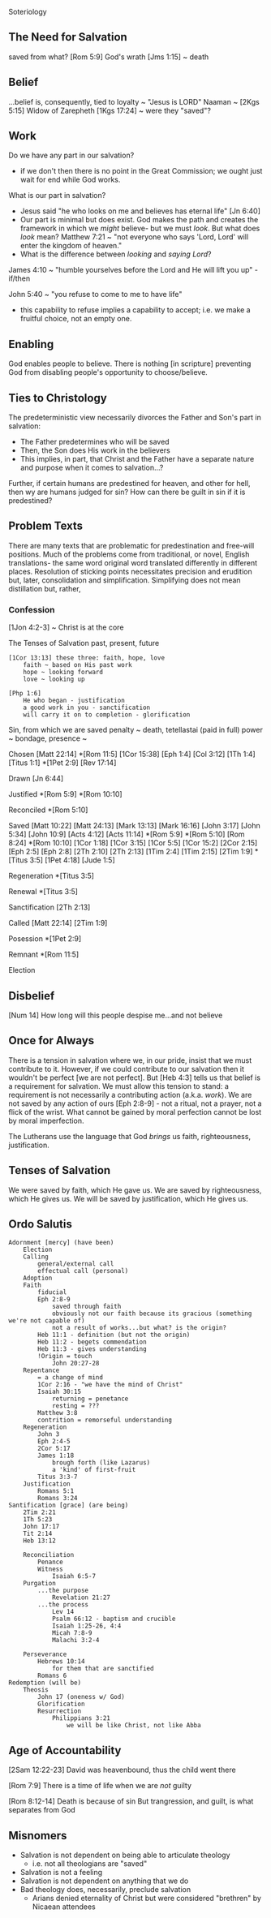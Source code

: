 Soteriology


## The Need for Salvation
saved from what?
  [Rom 5:9] God's wrath
  [Jms 1:15] ~ death


## Belief
...belief is, consequently, tied to loyalty ~ "Jesus is LORD"
Naaman ~ [2Kgs 5:15]
Widow of Zarepheth [1Kgs 17:24]
~ were they "saved"?


## Work

Do we have any part in our salvation?
- if we don't then there is no point in the Great Commission; we ought just wait for end while God works.

What is our part in salvation?
- Jesus said "he who looks on me and believes has eternal life" [Jn 6:40]
- Our part is minimal but does exist.  God makes the path and creates the framework in which we _might_ believe- but we must _look_.
But what does _look_ mean?
Matthew 7:21 ~ "not everyone who says 'Lord, Lord' will enter the kingdom of heaven."
- What is the difference between _looking_ and _saying Lord_?
<TODO>
James 4:10 ~ "humble yourselves before the Lord and He will lift you up"
- if/then 

John 5:40 ~ "you refuse to come to me to have life"
- this capability to refuse implies a capability to accept; i.e. we make a fruitful choice, not an empty one.


## Enabling

God enables people to believe.
There is nothing [in scripture] preventing God from disabling people's opportunity to choose/believe.


## Ties to Christology

The predeterministic view necessarily divorces the Father and Son's part in salvation:
- The Father predetermines who will be saved
- Then, the Son does His work in the believers
- This implies, in part, that Christ and the Father have a separate nature and purpose when it comes to salvation...?

Further, if certain humans are predestined for heaven, and other for hell, then wy are humans judged for sin?
How can there be guilt in sin if it is predestined?


## Problem Texts

There are many texts that are problematic for predestination and free-will positions.
Much of the problems come from traditional, or novel, English translations- the same word original word translated differently in different places.
Resolution of sticking points necessitates precision and erudition but, later, consolidation and simplification.
Simplifying does not mean distillation but, rather, 


### Confession
[1Jon 4:2-3] ~ Christ is at the core


The Tenses of Salvation
	past, present, future

	[1Cor 13:13] these three: faith, hope, love
		faith ~ based on His past work
		hope ~ looking forward
		love ~ looking up

	[Php 1:6]
		He who began - justification
		a good work in you - sanctification
		will carry it on to completion - glorification


Sin, from which we are saved
	penalty ~ death, tetellastai (paid in full)
	power ~ bondage, 
	presence ~ 


Chosen
[Matt 22:14]
*[Rom 11:5]
[1Cor 15:38]
[Eph 1:4]
[Col 3:12]
[1Th 1:4]
[Titus 1:1]
*[1Pet 2:9]
[Rev 17:14]

Drawn
[Jn 6:44]

Justified
	*[Rom 5:9]
	*[Rom 10:10]

Reconciled
	*[Rom 5:10]

Saved
[Matt 10:22]
[Matt 24:13]
[Mark 13:13]
[Mark 16:16]
[John 3:17]
[John 5:34]
[John 10:9]
[Acts 4:12]
[Acts 11:14]
*[Rom 5:9]
*[Rom 5:10]
[Rom 8:24]
*[Rom 10:10]
[1Cor 1:18]
[1Cor 3:15]
[1Cor 5:5]
[1Cor 15:2]
[2Cor 2:15]
[Eph 2:5]
[Eph 2:8]
[2Th 2:10]
[2Th 2:13]
[1Tim 2:4]
[1Tim 2:15]
[2Tim 1:9]
*[Titus 3:5]
[1Pet 4:18]
[Jude 1:5]

Regeneration
	*[Titus 3:5]

Renewal
	*[Titus 3:5]

Sanctification
	[2Th 2:13]

Called
	[Matt 22:14]
	[2Tim 1:9]

Posession
	*[1Pet 2:9]

Remnant
	*[Rom 11:5]


Election


## Disbelief

[Num 14] How long will this people despise me...and not believe


## Once for Always

There is a tension in salvation where we, in our pride, insist that we must contribute to it.
However, if we could contribute to our salvation then it wouldn't be perfect [we are not perfect].
But [Heb 4:3] tells us that belief is a requirement for salvation.
We must allow this tension to stand: a requirement is not necessarily a contributing action (a.k.a. _work_).
We are not saved by any action of ours [Eph 2:8-9] - not a ritual, not a prayer, not a flick of the wrist.
What cannot be gained by moral perfection cannot be lost by moral imperfection.

The Lutherans use the language that God _brings_ us faith, righteousness, justification.


## Tenses of Salvation

We were saved by faith, which He gave us.
We are saved by righteousness, which He gives us.
We will be saved by justification, which He gives us.


## Ordo Salutis
	Adornment [mercy] (have been)
		Election
		Calling
			general/external call
			effectual call (personal)
		Adoption
		Faith
			fiducial
			Eph 2:8-9
				saved through faith
				obviously not our faith because its gracious (something we're not capable of)
				not a result of works...but what? is the origin?
			Heb 11:1 - definition (but not the origin)
			Heb 11:2 - begets commendation
			Heb 11:3 - gives understanding
			!Origin = touch
				John 20:27-28
		Repentance
			= a change of mind
			1Cor 2:16 - "we have the mind of Christ"
			Isaiah 30:15
				returning = penetance
				resting = ???
			Matthew 3:8
			contrition = remorseful understanding
		Regeneration	
			John 3
			Eph 2:4-5
			2Cor 5:17
			James 1:18
				brough forth (like Lazarus)
				a 'kind' of first-fruit
			Titus 3:3-7
		Justification
			Romans 5:1
			Romans 3:24
	Santification [grace] (are being)
		2Tim 2:21
		1Th 5:23
		John 17:17
		Tit 2:14
		Heb 13:12

		Reconciliation
			Penance
			Witness
				Isaiah 6:5-7
		Purgation
			...the purpose
				Revelation 21:27
			...the process
				Lev 14
				Psalm 66:12 - baptism and crucible
				Isaiah 1:25-26, 4:4
				Micah 7:8-9
				Malachi 3:2-4

		Perseverance
			Hebrews 10:14
				for them that are sanctified
			Romans 6
	Redemption (will be)
		Theosis
			John 17 (oneness w/ God)
			Glorification
			Resurrection
				Philippians 3:21
					we will be like Christ, not like Abba


Age of Accountability
---

[2Sam 12:22-23]
	David was heavenbound, thus the child went there

[Rom 7:9]
	There is a time of life when we are _not_ guilty

[Rom 8:12-14]
	Death is because of sin
	But trangression, and guilt, is what separates from God


## Misnomers
- Salvation is not dependent on being able to articulate theology
	- i.e. not all theologians are "saved"
- Salvation is not a feeling
- Salvation is not dependent on anything that we do
- Bad theology does, necessarily, preclude salvation
	- Arians denied eternality of Christ but were considered "brethren" by Nicaean attendees
